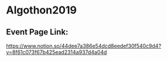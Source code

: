 # Algothon2019

## Event Page Link:
https://www.notion.so/44dee7a386e54dcd8eedef30f540c9d4?v=8f61c073f67b425ead2314a937d4a04d

